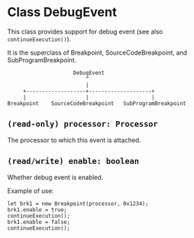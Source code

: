 # Class DebugEvent

This class provides support for debug event (see also `continueExecution()`).

It is the superclass of Breakpoint, SourceCodeBreakpoint, and SubProgramBreakpoint.

	                     DebugEvent
	                         ^
	                         |
	     +-------------------+--------------------+
	     |                   |                    |
	Breakpoint    SourceCodeBreakpoint   SubProgramBreakpoint

## `(read-only) processor: Processor`

The processor to which this event is attached.

## `(read/write) enable: boolean`

Whether debug event is enabled.

Example of use:

	let brk1 = new Breakpoint(processor, 0x1234);
	brk1.enable = true;
	continueExecution();
	brk1.enable = false;
	continueExecution();
